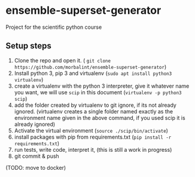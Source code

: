 # ensemble-superset-generator

Project for the scientific python course

## Setup steps

1. Clone the repo and open it. ( `git clone https://github.com/morbalint/ensemble-superset-generator`)
1. Install python 3, pip 3 and virtualenv (`sudo apt install python3 virtualenv`)
1. create a virtualenv with the python 3 interpreter, give it whatever name you want, we will use `scip` in this document (`virtualenv -p python3 scip`)
1. add the folder created by virtualenv to git ignore, if its not already ignored. (virtualenv creates a single folder named exactly as the environment name given in the above command, if you used scip it is already ignored)
1. Activate the virtual environment (`source ./scip/bin/activate`)
1. install packages with pip from requirements.txt (`pip install -r requirements.txt`)
1. run tests, write code, interpret it, (this is still a work in progress)
1. git commit & push

(TODO: move to docker)